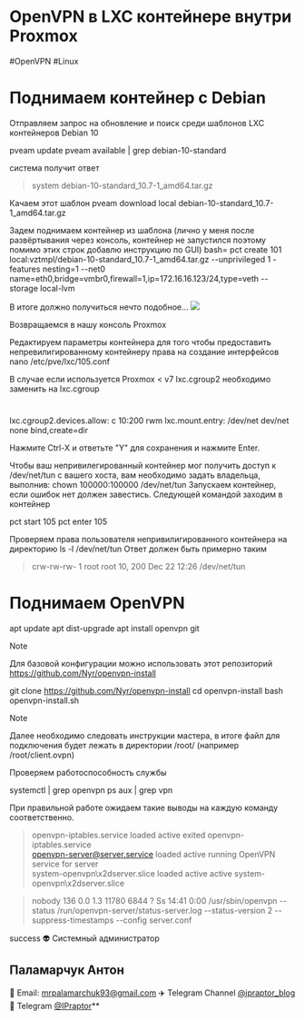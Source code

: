 
# **OpenVPN в LXC контейнере внутри Proxmox**
#OpenVPN #Linux 

# Поднимаем контейнер с Debian
Отправляем запрос на обновление и поиск среди шаблонов LXC контейнеров Debian 10
   
pveam update
pveam available | grep debian-10-standard
   
система получит ответ
> system          debian-10-standard_10.7-1_amd64.tar.gz

Качаем этот шаблон
 pveam download local debian-10-standard_10.7-1_amd64.tar.gz 

Задем поднимаем контейнер из шаблона (лично у меня после развёртывания через консоль, контейнер не запустился поэтому помимо этих строк добавлю инструкцию по GUI)
   bash=
pct create 101 local:vztmpl/debian-10-standard_10.7-1_amd64.tar.gz --unprivileged 1 -features nesting=1 --net0 name=eth0,bridge=vmbr0,firewall=1,ip=172.16.16.123/24,type=veth --storage local-lvm
   

В итоге должно получиться нечто подобное...
![](https://i.imgur.com/Qv0qhLp.png)

Возвращаемся в нашу консоль Proxmox

Редактируем параметры контейнера для того чтобы предоставить непревилигированному контейнеру права на создание интерфейсов
 nano /etc/pve/lxc/105.conf 

В случае если используется Proxmox < v7 lxc.cgroup2 необходимо заменить на lxc.cgroup
#  
lxc.cgroup2.devices.allow: c 10:200 rwm
 lxc.mount.entry: /dev/net dev/net none bind,create=dir
   
Нажмите Ctrl-X и ответьте "Y" для сохранения и нажмите Enter.

Чтобы ваш непривилегированный контейнер мог получить доступ к /dev/net/tun с вашего хоста, вам необходимо задать владельца, выполнив:
 chown 100000:100000 /dev/net/tun 
Запускаем контейнер, если ошибок нет должен завестись.
Следующей командой заходим в контейнер
   
pct start 105
pct enter 105
   
Проверяем права пользователя непривилигированного контейнера на директорию
 ls -l /dev/net/tun 
Ответ должен быть примерно таким
> crw-rw-rw- 1 root root 10, 200 Dec 22 12:26 /dev/net/tun

# Поднимаем OpenVPN
   
apt update
apt dist-upgrade
apt install openvpn git
   
> [!Note]
Для базовой конфигурации можно использовать этот репозиторий https://github.com/Nyr/openvpn-install

   
git clone https://github.com/Nyr/openvpn-install
cd openvpn-install
bash openvpn-install.sh
   
> [!Note]
Далее необходимо следовать инструкции мастера, в итоге файл для подключения будет лежать в директории /root/ (например /root/client.ovpn)

Проверяем работоспособность службы
   
systemctl | grep openvpn
ps aux | grep vpn
   
При правильной работе ожидаем такие выводы на каждую команду соответственно.

> openvpn-iptables.service             loaded active exited    openvpn-iptables.service                             
>  openvpn-server@server.service        loaded active running   OpenVPN service for server                           
 system-openvpn\x2dserver.slice       loaded active active    system-openvpn\x2dserver.slice
 
>  nobody     136  0.0  1.3  11780  6844 ?        Ss   14:41   0:00 /usr/sbin/openvpn --status /run/openvpn-server/status-server.log --status-version 2 --suppress-timestamps --config server.conf

success
:alien: Системный администратор
## Паламарчук Антон

:e-mail: Email: mrpalamarchuk93@gmail.com
:airplane: Telegram Channel [@ipraptor_blog](https://t.me/ipraptor_blog)
:incoming_envelope: Telegram [@IPraptor](https://t.me/IPraptor)**


